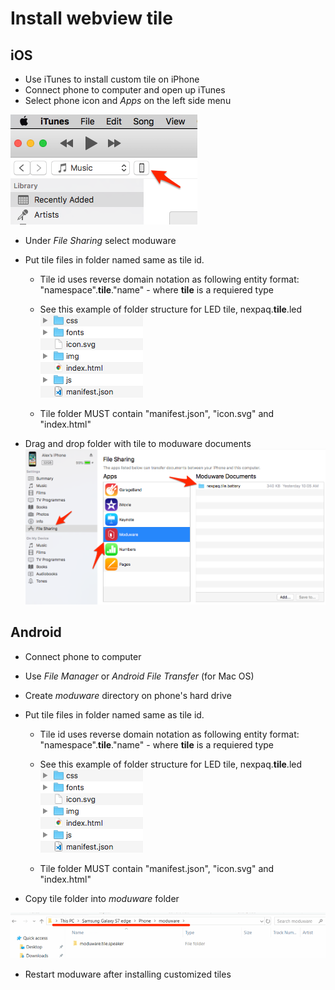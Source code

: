 # Install webview tile

## iOS
* Use iTunes to install custom tile on iPhone
* Connect phone to computer and open up iTunes 
* Select phone icon and *Apps* on the left side menu

![select_phone_itunes]

* Under *File Sharing* select moduware 
* Put tile files in folder named same as tile id. 
    * Tile id uses reverse domain notation as following entity format: "namespace".**tile**."name" - where **tile** is a requiered type
    * See this example of folder structure for LED tile, nexpaq.**tile**.led
    ![tile_file_structure]
    
    * Tile folder MUST contain "manifest.json", "icon.svg" and "index.html"
    
* Drag and drop folder with tile to moduware documents
![itunes_drag_and_drop]

## Android

* Connect phone to computer
* Use *File Manager* or *Android File Transfer* (for Mac OS)
* Create *moduware* directory on phone's hard drive
* Put tile files in folder named same as tile id. 
    * Tile id uses reverse domain notation as following entity format: "namespace".**tile**."name" - where **tile** is a requiered type
    * See this example of folder structure for LED tile, nexpaq.**tile**.led
    ![tile_file_structure]
    
    * Tile folder MUST contain "manifest.json", "icon.svg" and "index.html"
    
* Copy tile folder into *moduware* folder

![moduware_folder_path_and_structure]

* Restart moduware after installing customized tiles 

[select_phone_itunes]:images/select_phone_in_itunes.png
[itunes_drag_and_drop]:images/itunes_drag_and_drop.png
[tile_file_structure]:images/tile_file_structure.png
[moduware_folder_path_and_structure]:images/moduware_folder_path_and_structure.png
